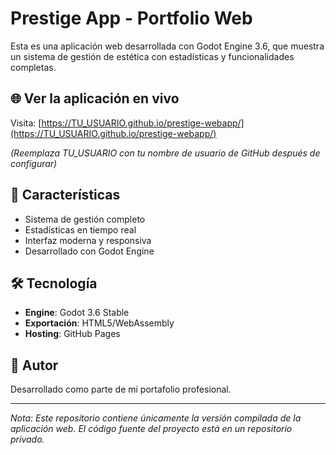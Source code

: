 # Prestige App - Portfolio Web

Esta es una aplicación web desarrollada con Godot Engine 3.6, que muestra un sistema de gestión de estética con estadísticas y funcionalidades completas.

## 🌐 Ver la aplicación en vivo

Visita: [https://TU_USUARIO.github.io/prestige-webapp/](https://TU_USUARIO.github.io/prestige-webapp/)

*(Reemplaza TU_USUARIO con tu nombre de usuario de GitHub después de configurar)*

## 📱 Características

- Sistema de gestión completo
- Estadísticas en tiempo real
- Interfaz moderna y responsiva
- Desarrollado con Godot Engine

## 🛠️ Tecnología

- **Engine**: Godot 3.6 Stable
- **Exportación**: HTML5/WebAssembly
- **Hosting**: GitHub Pages

## 👤 Autor

Desarrollado como parte de mi portafolio profesional.

---

*Nota: Este repositorio contiene únicamente la versión compilada de la aplicación web. El código fuente del proyecto está en un repositorio privado.*

